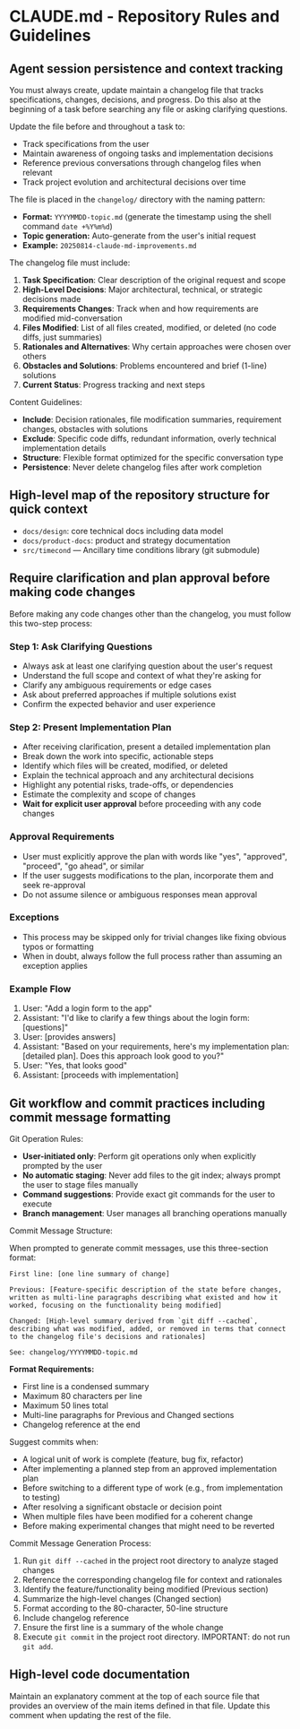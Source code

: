 # CLAUDE.md - Repository Rules and Guidelines

## Agent session persistence and context tracking

You must always create, update maintain a changelog file that tracks specifications, changes, decisions, and progress.
Do this also at the beginning of a task before searching any file or asking clarifying questions.

Update the file before and throughout a task to:

- Track specifications from the user
- Maintain awareness of ongoing tasks and implementation decisions
- Reference previous conversations through changelog files when relevant
- Track project evolution and architectural decisions over time

The file is placed in the `changelog/` directory with the naming pattern:

- **Format:** `YYYYMMDD-topic.md` (generate the timestamp using the shell command `date +%Y%m%d`)
- **Topic generation:** Auto-generate from the user's initial request
- **Example:** `20250814-claude-md-improvements.md`

The changelog file must include:

1. **Task Specification**: Clear description of the original request and scope
2. **High-Level Decisions**: Major architectural, technical, or strategic decisions made
3. **Requirements Changes**: Track when and how requirements are modified mid-conversation
4. **Files Modified**: List of all files created, modified, or deleted (no code diffs, just summaries)
5. **Rationales and Alternatives**: Why certain approaches were chosen over others
6. **Obstacles and Solutions**: Problems encountered and brief (1-line) solutions
7. **Current Status**: Progress tracking and next steps

Content Guidelines:

- **Include**: Decision rationales, file modification summaries, requirement changes, obstacles with solutions
- **Exclude**: Specific code diffs, redundant information, overly technical implementation details
- **Structure**: Flexible format optimized for the specific conversation type
- **Persistence**: Never delete changelog files after work completion

## High-level map of the repository structure for quick context

- `docs/design`: core technical docs including data model
- `docs/product-docs`: product and strategy documentation
- `src/timecond` — Ancillary time conditions library (git submodule)

## Require clarification and plan approval before making code changes

Before making any code changes other than the changelog, you must follow this two-step process:

### Step 1: Ask Clarifying Questions
- Always ask at least one clarifying question about the user's request
- Understand the full scope and context of what they're asking for
- Clarify any ambiguous requirements or edge cases
- Ask about preferred approaches if multiple solutions exist
- Confirm the expected behavior and user experience

### Step 2: Present Implementation Plan
- After receiving clarification, present a detailed implementation plan
- Break down the work into specific, actionable steps
- Identify which files will be created, modified, or deleted
- Explain the technical approach and any architectural decisions
- Highlight any potential risks, trade-offs, or dependencies
- Estimate the complexity and scope of changes
- **Wait for explicit user approval** before proceeding with any code changes

### Approval Requirements
- User must explicitly approve the plan with words like "yes", "approved", "proceed", "go ahead", or similar
- If the user suggests modifications to the plan, incorporate them and seek re-approval
- Do not assume silence or ambiguous responses mean approval

### Exceptions
- This process may be skipped only for trivial changes like fixing obvious typos or formatting
- When in doubt, always follow the full process rather than assuming an exception applies

### Example Flow
1. User: "Add a login form to the app"
2. Assistant: "I'd like to clarify a few things about the login form: [questions]"
3. User: [provides answers]
4. Assistant: "Based on your requirements, here's my implementation plan: [detailed plan]. Does this approach look good to you?"
5. User: "Yes, that looks good"
6. Assistant: [proceeds with implementation]

## Git workflow and commit practices including commit message formatting

Git Operation Rules:

- **User-initiated only**: Perform git operations only when explicitly prompted by the user
- **No automatic staging**: Never add files to the git index; always prompt the user to stage files manually
- **Command suggestions**: Provide exact git commands for the user to execute
- **Branch management**: User manages all branching operations manually

Commit Message Structure:

When prompted to generate commit messages, use this three-section format:

```
First line: [one line summary of change]

Previous: [Feature-specific description of the state before changes,
written as multi-line paragraphs describing what existed and how it
worked, focusing on the functionality being modified]

Changed: [High-level summary derived from `git diff --cached`,
describing what was modified, added, or removed in terms that connect
to the changelog file's decisions and rationales]

See: changelog/YYYYMMDD-topic.md
```

**Format Requirements:**

- First line is a condensed summary
- Maximum 80 characters per line
- Maximum 50 lines total
- Multi-line paragraphs for Previous and Changed sections
- Changelog reference at the end

Suggest commits when:

- A logical unit of work is complete (feature, bug fix, refactor)
- After implementing a planned step from an approved implementation plan
- Before switching to a different type of work (e.g., from implementation to testing)
- After resolving a significant obstacle or decision point
- When multiple files have been modified for a coherent change
- Before making experimental changes that might need to be reverted

Commit Message Generation Process:

1. Run `git diff --cached` in the project root directory to analyze staged changes
2. Reference the corresponding changelog file for context and rationales
3. Identify the feature/functionality being modified (Previous section)
4. Summarize the high-level changes (Changed section)
5. Format according to the 80-character, 50-line structure
6. Include changelog reference
7. Ensure the first line is a summary of the whole change
8. Execute `git commit` in the project root directory. IMPORTANT: do not run `git add`.

## High-level code documentation

Maintain an explanatory comment at the top of each source file that
provides an overview of the main items defined in that file. Update
this comment when updating the rest of the file.

